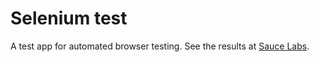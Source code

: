 # Selenium test

A test app for automated browser testing. See the results at [Sauce
Labs].

[Sauce Labs]: https://saucelabs.com/u/flambe
